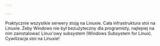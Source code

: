 ```yaml
---

---
```

Praktycznie wszystkie serwery stoją na Linuxie. Cała infrastruktura stoi na Linuxie. Żeby Windows nie był bezużyteczny dla programisty, najlepiej na nim zainstalować Linux'owy subsystem (Windows Subsystem for Linux). Cywilizacja stoi na Linuxie!
